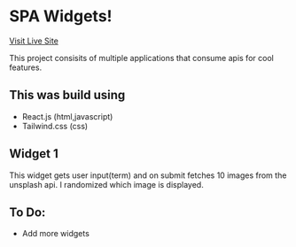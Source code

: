 # SPA Widgets! #
[Visit Live Site](https://nsikan-spa-widgets.netlify.app/)

This project consisits of multiple applications that consume apis for cool features.

## This was build using ##
* React.js (html,javascript)
* Tailwind.css (css)

## Widget 1 ##
This widget gets user input(term) and on submit fetches 10 images from the unsplash api. I randomized which image is displayed. 

## To Do: ##

* Add more widgets
